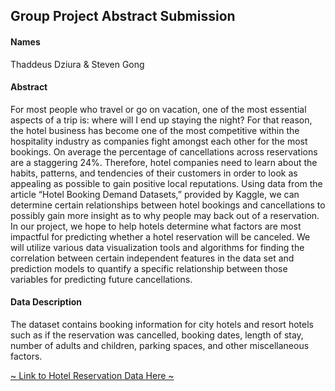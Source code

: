 ## Group Project Abstract Submission

#### Names

Thaddeus Dziura & Steven Gong

#### Abstract

For most people who travel or go on vacation, one of the most essential aspects of a trip is: where will I end up staying the night? For that reason, the hotel business has become one of the most competitive within the hospitality industry as companies fight amongst each other for the most bookings. On average the percentage of cancellations across reservations are a staggering 24%. Therefore, hotel companies need to learn about the habits, patterns, and tendencies of their customers in order to look as appealing as possible to gain positive local reputations. Using data from the article “Hotel Booking Demand Datasets,” provided by Kaggle, we can determine certain relationships between hotel bookings and cancellations to possibly gain more insight as to why people may back out of a reservation. In our project, we hope to help hotels determine what factors are most impactful for predicting whether a hotel reservation will be canceled. We will utilize various data visualization tools and algorithms for finding the correlation between certain independent features in the data set and prediction models to quantify a specific relationship between those variables for predicting future cancellations.

#### Data Description

The dataset contains booking information for city hotels and resort hotels such as if the reservation was cancelled, booking dates, length of stay, number of adults and children, parking spaces, and other miscellaneous factors.

[ ~ Link to Hotel Reservation Data Here ~ ](https://www.kaggle.com/datasets/jessemostipak/hotel-booking-demand)